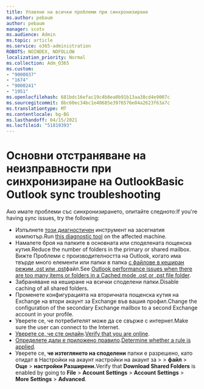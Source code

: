 ```yaml
---
title: Улавяне на всички проблеми при синхронизиране
ms.author: pebaum
author: pebaum
manager: scotv
ms.audience: Admin
ms.topic: article
ms.service: o365-administration
ROBOTS: NOINDEX, NOFOLLOW
localization_priority: Normal
ms.collection: Adm_O365
ms.custom:
- "9000037"
- "1674"
- "9000241"
- "1951"
ms.openlocfilehash: 681bdc16efac19c4b8ea0b91b13aa38cd4e9007c
ms.sourcegitcommit: 8bc60ec34bc1e40685e3976576e04a2623f63a7c
ms.translationtype: MT
ms.contentlocale: bg-BG
ms.lasthandoff: 04/15/2021
ms.locfileid: "51819393"
---
```

# <a name="basic-outlook-sync-troubleshooting"></a><span data-ttu-id="db06b-102">Основни отстраняване на неизправности при синхронизиране на Outlook</span><span class="sxs-lookup"><span data-stu-id="db06b-102">Basic Outlook sync troubleshooting</span></span>

<span data-ttu-id="db06b-103">Ако имате проблеми със синхронизирането, опитайте следното:</span><span class="sxs-lookup"><span data-stu-id="db06b-103">If you're having sync issues, try the following:</span></span>

- <span data-ttu-id="db06b-104">Изпълнете [този диагностичен](https://aka.ms/sara-outlooksendreceive) инструмент на засегнатия компютър.</span><span class="sxs-lookup"><span data-stu-id="db06b-104">Run [this diagnostic tool](https://aka.ms/sara-outlooksendreceive) on the affected machine.</span></span>
- <span data-ttu-id="db06b-105">Намалете броя на папките в основната или споделената пощенска кутия.</span><span class="sxs-lookup"><span data-stu-id="db06b-105">Reduce the number of folders in the primary or shared mailbox.</span></span> <span data-ttu-id="db06b-106">Вижте Проблеми с производителността на Outlook, когато има твърде много елементи или папки в папка [с файлове в кеширан режим .ost или .pst](https://support.microsoft.com/help/2768656/outlook-performance-issues-when-there-are-too-many-items-or-folders-in)файл.</span><span class="sxs-lookup"><span data-stu-id="db06b-106">See [Outlook performance issues when there are too many items or folders in a Cached mode .ost or .pst file folder](https://support.microsoft.com/help/2768656/outlook-performance-issues-when-there-are-too-many-items-or-folders-in).</span></span>
- <span data-ttu-id="db06b-107">Забраняване на кеширане на всички споделени папки.</span><span class="sxs-lookup"><span data-stu-id="db06b-107">Disable caching of all shared folders.</span></span>
- <span data-ttu-id="db06b-108">Променете конфигурацията на вторичната пощенска кутия на Exchange на втори акаунт за Exchange във вашия профил.</span><span class="sxs-lookup"><span data-stu-id="db06b-108">Change the configuration of the secondary Exchange mailbox to a second Exchange account in your profile.</span></span>
- <span data-ttu-id="db06b-109">Уверете се, че потребителят може да се свърже с интернет.</span><span class="sxs-lookup"><span data-stu-id="db06b-109">Make sure the user can connect to the Internet.</span></span> 
- <span data-ttu-id="db06b-110">[Уверете се, че сте онлайн](https://support.office.com/article/2460e4a8-16c7-47fc-b204-b1549275aac9).</span><span class="sxs-lookup"><span data-stu-id="db06b-110">[Verify that you are online](https://support.office.com/article/2460e4a8-16c7-47fc-b204-b1549275aac9).</span></span>
- <span data-ttu-id="db06b-111">[Определете дали е приложено правило](https://support.office.com/article/C24F5DEA-9465-4DF4-AD17-A50704D66C59).</span><span class="sxs-lookup"><span data-stu-id="db06b-111">[Determine whether a rule is applied](https://support.office.com/article/C24F5DEA-9465-4DF4-AD17-A50704D66C59).</span></span>
- <span data-ttu-id="db06b-112">Уверете се, **че изтеглянето на споделени** папки е разрешено, като отидат в Настройки на акаунт настройки на акаунт за   >    >  **файл**  >  **Още**  >  **настройки Разширени.**</span><span class="sxs-lookup"><span data-stu-id="db06b-112">Verify that **Download Shared Folders** is enabled by going to **File** > **Account Settings** > **Account Settings** > **More Settings** > **Advanced**.</span></span>
